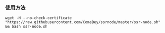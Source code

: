 
### 使用方法
```shell
wget -N --no-check-certificate "https://raw.githubusercontent.com/ComeBey/ssrnode/master/ssr-node.sh" && bash ssr-node.sh
```
